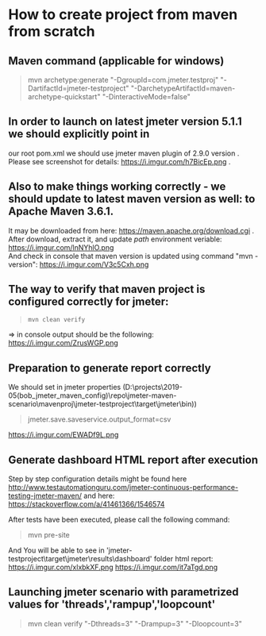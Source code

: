 # How to create project from maven from scratch
## Maven command (applicable for windows)

> mvn archetype:generate "-DgroupId=com.jmeter.testproj"  "-DartifactId=jmeter-testproject" "-DarchetypeArtifactId=maven-archetype-quickstart" "-DinteractiveMode=false"

## In order to launch on latest jmeter version 5.1.1 we should explicitly point in
our root pom.xml we should use jmeter maven plugin of 2.9.0 version  .
Please see screenshot for details: https://i.imgur.com/h7BicEp.png  .


## Also to make things working correctly  -  we should update to latest maven version as well: to Apache Maven 3.6.1.  
It may be downloaded from here:  https://maven.apache.org/download.cgi    .  
After download, extract it, and update *path* environment veriable:  https://i.imgur.com/lnNYhlO.png  
And check in console that maven version is updated using command "mvn -version": https://i.imgur.com/V3c5Cxh.png  


## The way to verify that maven project is configured correctly for jmeter: 

>     mvn clean verify  

=> in console output should be the following: 
https://i.imgur.com/ZrusWGP.png  



## Preparation to generate report correctly
We should set in jmeter properties  (D:\projects\2019-05(bob_jmeter_maven_config)\repo\jmeter-maven-scenario\mavenproj\jmeter-testproject\target\jmeter\bin))
> jmeter.save.saveservice.output_format=csv

https://i.imgur.com/EWADf9L.png


## Generate dashboard HTML report after  execution
Step by step configuration details might be found here
http://www.testautomationguru.com/jmeter-continuous-performance-testing-jmeter-maven/
and  here: https://stackoverflow.com/a/41461366/1546574 

After tests have been executed, please call the following command: 
>   mvn pre-site

And You will be able to see  in  'jmeter-testproject\target\jmeter\results\dashboard' folder
html report: 
https://i.imgur.com/xlxbkXF.png
https://i.imgur.com/it7aTgd.png


## Launching jmeter scenario with parametrized values for 'threads','rampup','loopcount'

> mvn clean verify "-Dthreads=3" "-Drampup=3" "-Dloopcount=3"
  